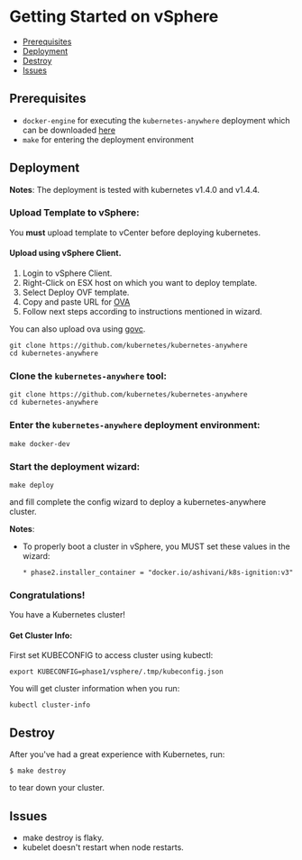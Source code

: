 # Getting Started on vSphere

  - [Prerequisites](#prerequisites)
  - [Deployment](#deployment)
  - [Destroy](#destroy)
  - [Issues](#issues)

## Prerequisites
  * `docker-engine` for executing the `kubernetes-anywhere` deployment which can be downloaded [here](https://docs.docker.com/engine/installation/)
  * `make` for entering the deployment environment 

## Deployment

**Notes**:
The deployment is tested with kubernetes v1.4.0 and v1.4.4.

### Upload Template to vSphere:
You **must** upload template to vCenter before deploying kubernetes. 

#### Upload using vSphere Client.
1. Login to vSphere Client.
2. Right-Click on ESX host on which you want to deploy template.
3. Select Deploy OVF template.
4. Copy and paste URL for [OVA](https://storage.googleapis.com/kubernetes-anywhere-for-vsphere-cna-storage/KubernetesAnywhereTemplatePhotonOS.ova)
5. Follow next steps according to instructions mentioned in wizard.

You can also upload ova using [govc](https://github.com/vmware/govmomi/tree/master/govc). 

```shell
git clone https://github.com/kubernetes/kubernetes-anywhere
cd kubernetes-anywhere
```

### Clone the `kubernetes-anywhere` tool:

```shell
git clone https://github.com/kubernetes/kubernetes-anywhere
cd kubernetes-anywhere
```

### Enter the `kubernetes-anywhere` deployment environment:

```shell
make docker-dev
```

### Start the deployment wizard:

```shell
make deploy
```
and fill complete the config wizard to deploy a kubernetes-anywhere cluster.

**Notes**:

* To properly boot a cluster in vSphere, you MUST set these values in the wizard:

  ```
  * phase2.installer_container = "docker.io/ashivani/k8s-ignition:v3"
  ```

### Congratulations!

You have a Kubernetes cluster!

#### Get Cluster Info:

First set KUBECONFIG to access cluster using kubectl:
```shell
export KUBECONFIG=phase1/vsphere/.tmp/kubeconfig.json
```
You will get cluster information when you run:
```shell
kubectl cluster-info
```

## Destroy

After you've had a great experience with Kubernetes, run:
```console
$ make destroy
```
to tear down your cluster.

## Issues
  - make destroy is flaky.
  - kubelet doesn't restart when node restarts.
